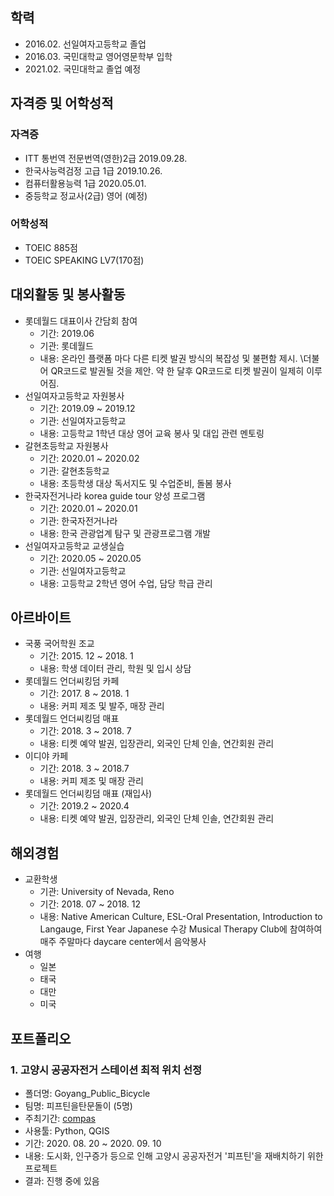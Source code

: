## 학력
  - 2016.02. 선일여자고등학교 졸업
  - 2016.03. 국민대학교 영어영문학부 입학
  - 2021.02. 국민대학교 졸업 예정



## 자격증 및 어학성적
### 자격증
  - ITT 통번역 전문번역(영한)2급 2019.09.28.
  - 한국사능력검정 고급 1급 2019.10.26.
  - 컴퓨터활용능력 1급 2020.05.01.
  - 중등학교 정교사(2급) 영어 (예정)
### 어학성적
  - TOEIC 885점
  - TOEIC SPEAKING LV7(170점)
  
  
  
## 대외활동 및 봉사활동
  - 롯데월드 대표이사 간담회 참여
    + 기간: 2019.06
    + 기관: 롯데월드
    + 내용: 온라인 플랫폼 마다 다른 티켓 발권 방식의 복잡성 및 불편함 제시. \더불어 QR코드로 발권될 것을 제안. 약 한 달후 QR코드로 티켓 발권이 일제히 이루어짐.
  - 선일여자고등학교 자원봉사
    + 기간: 2019.09 ~ 2019.12
    + 기관: 선일여자고등학교
    + 내용: 고등학교 1학년 대상 영어 교육 봉사 및 대입 관련 멘토링
  - 갈현초등학교 자원봉사
    + 기간: 2020.01 ~ 2020.02
    + 기관: 갈현초등학교
    + 내용: 초등학생 대상 독서지도 및 수업준비, 돌봄 봉사
  - 한국자전거나라 korea guide tour 양성 프로그램
    + 기간: 2020.01 ~ 2020.01
    + 기관: 한국자전거나라
    + 내용: 한국 관광업계 탐구 및 관광프로그램 개발
  - 선일여자고등학교 교생실습
    + 기간: 2020.05 ~ 2020.05
    + 기관: 선일여자고등학교
    + 내용: 고등학교 2학년 영어 수업, 담당 학급 관리

    
## 아르바이트
  - 국풍 국어학원 조교
    + 기간: 2015. 12 ~ 2018. 1 
    + 내용: 학생 데이터 관리, 학원 및 입시 상담
  - 롯데월드 언더씨킹덤 카페
    + 기간: 2017. 8 ~ 2018. 1
    + 내용: 커피 제조 및 발주, 매장 관리
  - 롯데월드 언더씨킹덤 매표
    + 기간: 2018. 3 ~ 2018. 7
    + 내용: 티켓 예약 발권, 입장관리, 외국인 단체 인솔, 연간회원 관리
  - 이디야 카페
    + 기간: 2018. 3 ~ 2018.7
    + 내용: 커피 제조 및 매장 관리
  - 롯데월드 언더씨킹덤 매표 (재입사)
    + 기간: 2019.2 ~ 2020.4
    + 내용: 티켓 예약 발권, 입장관리, 외국인 단체 인솔, 연간회원 관리
    
    
## 해외경험
  - 교환학생
    + 기관: University of Nevada, Reno
    + 기간: 2018. 07 ~ 2018. 12
    + 내용: Native American Culture, ESL-Oral Presentation, Introduction to Langauge, First Year Japanese 수강
            Musical Therapy Club에 참여하여 매주 주말마다 daycare center에서 음악봉사
  - 여행
    + 일본
    + 태국
    + 대만
    + 미국
  
  
  
## 포트폴리오
### 1. 고양시 공공자전거 스테이션 최적 위치 선정 
- 폴더명: Goyang_Public_Bicycle
- 팀명: 피프틴을탄문돌이 (5명)
- 주최기간: [compas](https://compas.lh.or.kr/) 
- 사용툴: Python, QGIS
- 기간: 2020. 08. 20 ~ 2020. 09. 10
- 내용: 도시화, 인구증가 등으로 인해 고양시 공공자전거 '피프틴'을 재배치하기 위한 프로젝트
- 결과: 진행 중에 있음
